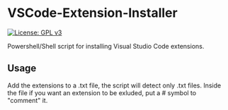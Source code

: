 # VSCode-Extension-Installer

[![License: GPL v3](https://img.shields.io/badge/License-GPLv3-blue.svg)](https://www.gnu.org/licenses/gpl-3.0)

Powershell/Shell script for installing Visual Studio Code extensions.

## Usage

Add the extensions to a .txt file, the script will detect only .txt files. Inside the file if you want an extension to be exluded, put a # symbol to "comment" it.
